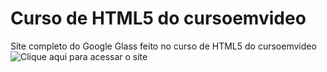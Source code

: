 # Curso de HTML5 do cursoemvideo
 Site completo do Google Glass feito no curso de HTML5 do cursoemvideo
![Clique aqui para acessar o site](https://andrem91.github.io/Curso-de-HTML5-do-cursoemvideo/)

